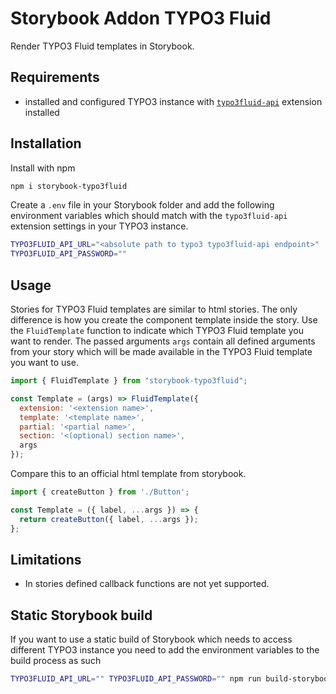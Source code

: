 # Storybook Addon TYPO3 Fluid

Render TYPO3 Fluid templates in Storybook.

## Requirements

- installed and configured TYPO3 instance with [`typo3fluid-api`](https://github.com/philip-hartmann/typo3fluid-api) extension installed

## Installation

Install with npm

```sh
npm i storybook-typo3fluid
```

Create a `.env` file in your Storybook folder and add the following environment variables which should match with the `typo3fluid-api` extension settings in your TYPO3 instance.

```sh
TYPO3FLUID_API_URL="<absolute path to typo3 typo3fluid-api endpoint>"
TYPO3FLUID_API_PASSWORD=""
```

## Usage

Stories for TYPO3 Fluid templates are similar to html stories. The only difference is how you create the component template inside the story. Use the `FluidTemplate` function to indicate which TYPO3 Fluid template you want to render. The passed arguments `args` contain all defined arguments from your story which will be made available in the TYPO3 Fluid template you want to use.

```js
import { FluidTemplate } from "storybook-typo3fluid";

const Template = (args) => FluidTemplate({
  extension: '<extension name>',
  template: '<template name>',
  partial: '<partial name>',
  section: '<(optional) section name>',
  args
});
```

Compare this to an official html template from storybook.

```js
import { createButton } from './Button';

const Template = ({ label, ...args }) => {
  return createButton({ label, ...args });
};
```

## Limitations

- In stories defined callback functions are not yet supported.

## Static Storybook build

If you want to use a static build of Storybook which needs to access different TYPO3 instance you need to add the environment variables to the build process as such

```sh
TYPO3FLUID_API_URL="" TYPO3FLUID_API_PASSWORD="" npm run build-storybook
```
